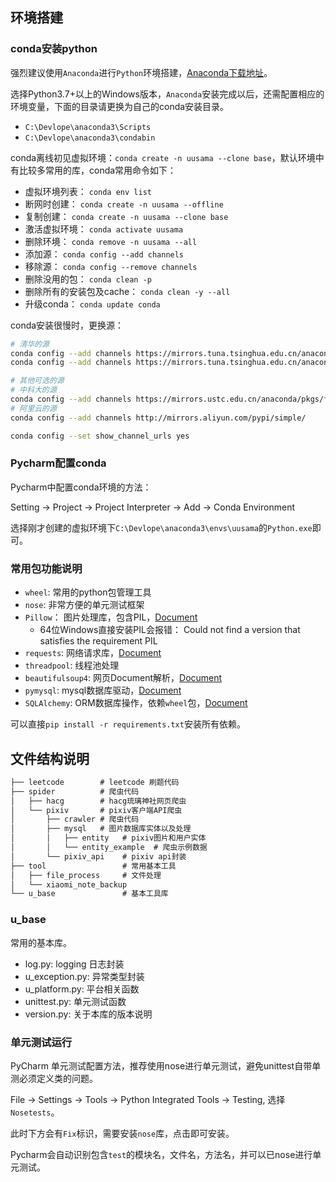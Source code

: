 ## 环境搭建

### conda安装python

强烈建议使用`Anaconda`进行`Python`环境搭建，[Anaconda下载地址](https://www.anaconda.com/download/)。

选择Python3.7+以上的Windows版本，`Anaconda`安装完成以后，还需配置相应的环境变量，下面的目录请更换为自己的conda安装目录。

- `C:\Devlope\anaconda3\Scripts`
- `C:\Devlope\anaconda3\condabin`

conda离线初见虚拟环境：`conda create -n uusama --clone base`，默认环境中有比较多常用的库，conda常用命令如下：

- 虚拟环境列表： `conda env list`
- 断网时创建： `conda create -n uusama --offline`
- 复制创建： `conda create -n uusama --clone base`
- 激活虚拟环境： `conda activate uusama`
- 删除环境： `conda remove -n uusama --all`
- 添加源： `conda config --add channels`
- 移除源： `conda config --remove channels`
- 删除没用的包： `conda clean -p`
- 删除所有的安装包及cache： `conda clean -y --all`
- 升级conda： `conda update conda`

conda安装很慢时，更换源：

```bash
# 清华的源
conda config --add channels https://mirrors.tuna.tsinghua.edu.cn/anaconda/pkgs/free/
conda config --add channels https://mirrors.tuna.tsinghua.edu.cn/anaconda/pkgs/main/

# 其他可选的源
# 中科大的源
conda config --add channels https://mirrors.ustc.edu.cn/anaconda/pkgs/free/
# 阿里云的源
conda config --add channels http://mirrors.aliyun.com/pypi/simple/

conda config --set show_channel_urls yes
```

### Pycharm配置conda

Pycharm中配置conda环境的方法：

Setting -> Project -> Project Interpreter -> Add -> Conda Environment

选择刚才创建的虚拟环境下`C:\Devlope\anaconda3\envs\uusama`的`Python.exe`即可。

### 常用包功能说明

- `wheel`: 常用的python包管理工具
- `nose`: 非常方便的单元测试框架
- `Pillow`： 图片处理库，包含PIL，[Document](https://pillow.readthedocs.io/en/stable/installation.html)
  - 64位Windows直接安装PIL会报错： Could not find a version that satisfies the requirement PIL
- `requests`: 网络请求库，[Document](https://requests.readthedocs.io/en/master/)
- `threadpool`: 线程池处理
- `beautifulsoup4`: 网页Document解析，[Document](https://www.crummy.com/software/BeautifulSoup/bs4/doc/)
- `pymysql`: mysql数据库驱动，[Document](https://pymysql.readthedocs.io/en/latest/)
- `SQLAlchemy`: ORM数据库操作，依赖`wheel`包，[Document]((https://docs.sqlalchemy.org/en/13/intro.html))

可以直接`pip install -r requirements.txt`安装所有依赖。

## 文件结构说明

```txt
├── leetcode        # leetcode 刷题代码
├── spider          # 爬虫代码
│   ├── hacg        # hacg琉璃神社网页爬虫
│   └── pixiv       # pixiv客户端API爬虫
│       ├── crawler # 爬虫代码
│       ├── mysql   # 图片数据库实体以及处理
│       │   ├── entity   # pixiv图片和用户实体
│       │   └── entity_example  # 爬虫示例数据
│       └── pixiv_api    # pixiv api封装
├── tool                 # 常用基本工具
│   ├── file_process     # 文件处理
│   └── xiaomi_note_backup
└── u_base               # 基本工具库
```

### u_base

常用的基本库。

- log.py: logging 日志封装
- u_exception.py: 异常类型封装
- u_platform.py: 平台相关函数
- unittest.py: 单元测试函数
- version.py: 关于本库的版本说明


### 单元测试运行

PyCharm 单元测试配置方法，推荐使用nose进行单元测试，避免unittest自带单测必须定义类的问题。

File -> Settings -> Tools -> Python Integrated Tools -> Testing, 选择`Nosetests`。

此时下方会有`Fix`标识，需要安装`nose`库，点击即可安装。

Pycharm会自动识别包含`test`的模块名，文件名，方法名，并可以已nose进行单元测试。

